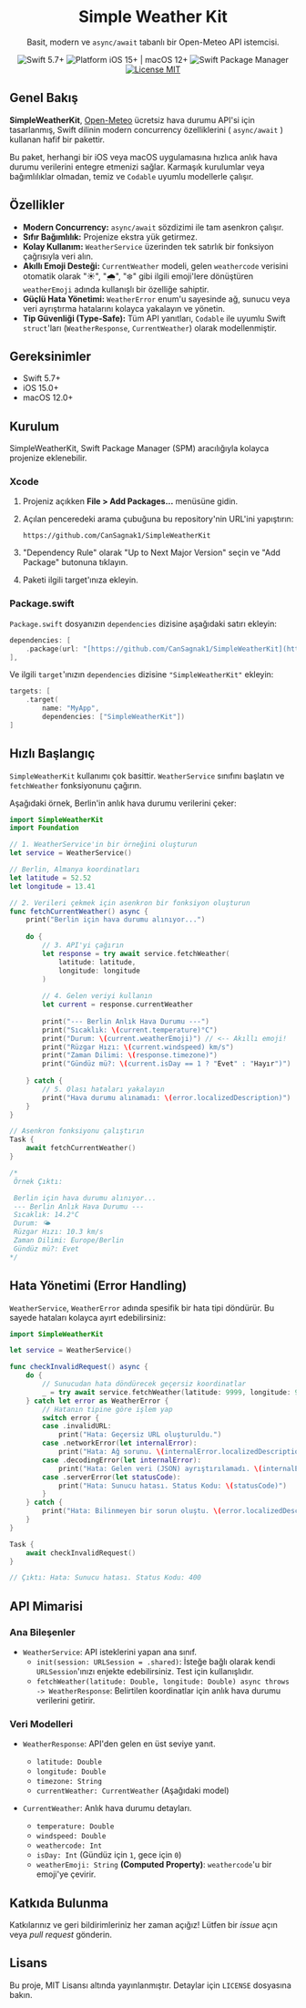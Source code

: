 <div align="center">

# Simple Weather Kit

Basit, modern ve `async/await` tabanlı bir Open-Meteo API istemcisi.

</div>

<div align="center">
  
<img src="https://img.shields.io/badge/Swift-5.7%2B-orange" alt="Swift 5.7+">
<img src="https://img.shields.io/badge/Platform-iOS%2015%2B%20%7C%20macOS%2012%2B-blue" alt="Platform iOS 15+ | macOS 12+">
<img src="https://img.shields.io/badge/SwiftPM-Uyumlu-brightgreen" alt="Swift Package Manager">
<a href="https://github.com/SENIN-KULLANICI-ADIN/SimpleWeatherKit/blob/main/LICENSE">
  <img src="https://img.shields.io/badge/License-MIT-lightgrey" alt="License MIT">
</a>

</div>

## Genel Bakış

**SimpleWeatherKit**, [Open-Meteo](https://open-meteo.com/) ücretsiz hava durumu API'si için tasarlanmış, Swift dilinin modern concurrency özelliklerini ( `async/await` ) kullanan hafif bir pakettir.

Bu paket, herhangi bir iOS veya macOS uygulamasına hızlıca anlık hava durumu verilerini entegre etmenizi sağlar. Karmaşık kurulumlar veya bağımlılıklar olmadan, temiz ve `Codable` uyumlu modellerle çalışır.

## Özellikler

* **Modern Concurrency:** `async/await` sözdizimi ile tam asenkron çalışır.
* **Sıfır Bağımlılık:** Projenize ekstra yük getirmez.
* **Kolay Kullanım:** `WeatherService` üzerinden tek satırlık bir fonksiyon çağrısıyla veri alın.
* **Akıllı Emoji Desteği:** `CurrentWeather` modeli, gelen `weathercode` verisini otomatik olarak "☀️", "🌧", "❄️" gibi ilgili emoji'lere dönüştüren `weatherEmoji` adında kullanışlı bir özelliğe sahiptir.
* **Güçlü Hata Yönetimi:** `WeatherError` enum'u sayesinde ağ, sunucu veya veri ayrıştırma hatalarını kolayca yakalayın ve yönetin.
* **Tip Güvenliği (Type-Safe):** Tüm API yanıtları, `Codable` ile uyumlu Swift `struct`'ları (`WeatherResponse`, `CurrentWeather`) olarak modellenmiştir.

## Gereksinimler

* Swift 5.7+
* iOS 15.0+
* macOS 12.0+

## Kurulum

SimpleWeatherKit, Swift Package Manager (SPM) aracılığıyla kolayca projenize eklenebilir.

### Xcode

1.  Projeniz açıkken **File > Add Packages...** menüsüne gidin.
2.  Açılan penceredeki arama çubuğuna bu repository'nin URL'ini yapıştırın:

    ```
    https://github.com/CanSagnak1/SimpleWeatherKit
    ```

3.  "Dependency Rule" olarak "Up to Next Major Version" seçin ve "Add Package" butonuna tıklayın.
4.  Paketi ilgili target'ınıza ekleyin.

### Package.swift

`Package.swift` dosyanızın `dependencies` dizisine aşağıdaki satırı ekleyin:

```swift
dependencies: [
    .package(url: "[https://github.com/CanSagnak1/SimpleWeatherKit](https://github.com/CanSagnak1/SimpleWeatherKit)", from: "1.0.0")
],
```

Ve ilgili `target`'ınızın `dependencies` dizisine `"SimpleWeatherKit"` ekleyin:

```swift
targets: [
    .target(
        name: "MyApp",
        dependencies: ["SimpleWeatherKit"])
]
```

## Hızlı Başlangıç

`SimpleWeatherKit` kullanımı çok basittir. `WeatherService` sınıfını başlatın ve `fetchWeather` fonksiyonunu çağırın.

Aşağıdaki örnek, Berlin'in anlık hava durumu verilerini çeker:

```swift
import SimpleWeatherKit
import Foundation

// 1. WeatherService'in bir örneğini oluşturun
let service = WeatherService()

// Berlin, Almanya koordinatları
let latitude = 52.52
let longitude = 13.41

// 2. Verileri çekmek için asenkron bir fonksiyon oluşturun
func fetchCurrentWeather() async {
    print("Berlin için hava durumu alınıyor...")
    
    do {
        // 3. API'yi çağırın
        let response = try await service.fetchWeather(
            latitude: latitude,
            longitude: longitude
        )
        
        // 4. Gelen veriyi kullanın
        let current = response.currentWeather
        
        print("--- Berlin Anlık Hava Durumu ---")
        print("Sıcaklık: \(current.temperature)°C")
        print("Durum: \(current.weatherEmoji)") // <-- Akıllı emoji!
        print("Rüzgar Hızı: \(current.windspeed) km/s")
        print("Zaman Dilimi: \(response.timezone)")
        print("Gündüz mü?: \(current.isDay == 1 ? "Evet" : "Hayır")")
        
    } catch {
        // 5. Olası hataları yakalayın
        print("Hava durumu alınamadı: \(error.localizedDescription)")
    }
}

// Asenkron fonksiyonu çalıştırın
Task {
    await fetchCurrentWeather()
}

/*
 Örnek Çıktı:

 Berlin için hava durumu alınıyor...
 --- Berlin Anlık Hava Durumu ---
 Sıcaklık: 14.2°C
 Durum: 🌤
 Rüzgar Hızı: 10.3 km/s
 Zaman Dilimi: Europe/Berlin
 Gündüz mü?: Evet
*/
```

## Hata Yönetimi (Error Handling)

`WeatherService`, `WeatherError` adında spesifik bir hata tipi döndürür. Bu sayede hataları kolayca ayırt edebilirsiniz:

```swift
import SimpleWeatherKit

let service = WeatherService()

func checkInvalidRequest() async {
    do {
        // Sunucudan hata döndürecek geçersiz koordinatlar
        _ = try await service.fetchWeather(latitude: 9999, longitude: 9999)
    } catch let error as WeatherError {
        // Hatanın tipine göre işlem yap
        switch error {
        case .invalidURL:
            print("Hata: Geçersiz URL oluşturuldu.")
        case .networkError(let internalError):
            print("Hata: Ağ sorunu. \(internalError.localizedDescription)")
        case .decodingError(let internalError):
            print("Hata: Gelen veri (JSON) ayrıştırılamadı. \(internalError.localizedDescription)")
        case .serverError(let statusCode):
            print("Hata: Sunucu hatası. Status Kodu: \(statusCode)")
        }
    } catch {
        print("Hata: Bilinmeyen bir sorun oluştu. \(error.localizedDescription)")
    }
}

Task {
    await checkInvalidRequest()
}

// Çıktı: Hata: Sunucu hatası. Status Kodu: 400
```

## API Mimarisi

### Ana Bileşenler

* `WeatherService`: API isteklerini yapan ana sınıf.
    * `init(session: URLSession = .shared)`: İsteğe bağlı olarak kendi `URLSession`'ınızı enjekte edebilirsiniz. Test için kullanışlıdır.
    * `fetchWeather(latitude: Double, longitude: Double) async throws -> WeatherResponse`: Belirtilen koordinatlar için anlık hava durumu verilerini getirir.

### Veri Modelleri

* `WeatherResponse`: API'den gelen en üst seviye yanıt.
    * `latitude: Double`
    * `longitude: Double`
    * `timezone: String`
    * `currentWeather: CurrentWeather` (Aşağıdaki model)

* `CurrentWeather`: Anlık hava durumu detayları.
    * `temperature: Double`
    * `windspeed: Double`
    * `weathercode: Int`
    * `isDay: Int` (Gündüz için `1`, gece için `0`)
    * `weatherEmoji: String` **(Computed Property)**: `weathercode`'u bir emoji'ye çevirir.

## Katkıda Bulunma

Katkılarınız ve geri bildirimleriniz her zaman açığız! Lütfen bir *issue* açın veya *pull request* gönderin.

## Lisans

Bu proje, MIT Lisansı altında yayınlanmıştır. Detaylar için `LICENSE` dosyasına bakın.
